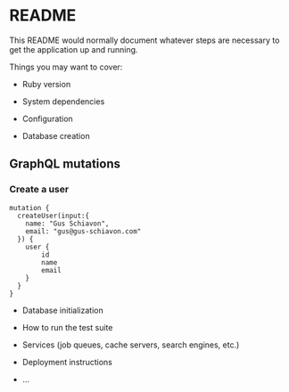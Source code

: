 # README

This README would normally document whatever steps are necessary to get the
application up and running.

Things you may want to cover:

* Ruby version

* System dependencies

* Configuration

* Database creation
## GraphQL mutations

### Create a user
```
mutation {
  createUser(input:{
    name: "Gus Schiavon",
    email: "gus@gus-schiavon.com"
  }) {
    user {
    	id
    	name
    	email
  	}
  }
}
```
* Database initialization

* How to run the test suite

* Services (job queues, cache servers, search engines, etc.)

* Deployment instructions

* ...
